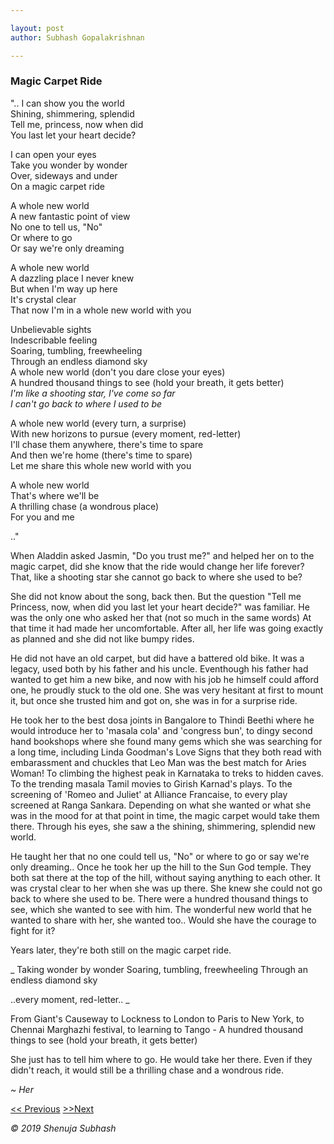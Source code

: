 ```yaml
---

layout: post
author: Subhash Gopalakrishnan

---
```


### Magic Carpet Ride

"..
I can show you the world <br/>
Shining, shimmering, splendid<br/>
Tell me, princess, now when did<br/>
You last let your heart decide?<br/>

I can open your eyes<br/>
Take you wonder by wonder<br/>
Over, sideways and under<br/>
On a magic carpet ride<br/>

A whole new world<br/>
A new fantastic point of view<br/>
No one to tell us, "No"<br/>
Or where to go<br/>
Or say we're only dreaming<br/>

A whole new world<br/>
A dazzling place I never knew<br/>
But when I'm way up here<br/>
It's crystal clear<br/>
That now I'm in a whole new world with you<br/>

Unbelievable sights<br/>
Indescribable feeling<br/>
Soaring, tumbling, freewheeling<br/>
Through an endless diamond sky<br/>
A whole new world (don't you dare close your eyes)<br/>
A hundred thousand things to see (hold your breath, it gets better)<br/>
_I'm like a shooting star, I've come so far<br/>
I can't go back to where I used to be_<br/>

A whole new world (every turn, a surprise)<br/>
With new horizons to pursue (every moment, red-letter)<br/>
I'll chase them anywhere, there's time to spare<br/>
And then we're home (there's time to spare)<br/>
Let me share this whole new world with you<br/>

A whole new world <br/>
That's where we'll be <br/>
A thrilling chase (a wondrous place)<br/>
For you and me<br/>

.."

When Aladdin asked Jasmin, "Do you trust me?" and helped her on to the magic carpet, did she know that the ride would change her life forever? That, like a shooting star she cannot go back to where she used to be? 

She did not know about the song, back then. But the question "Tell me Princess, now, when did you last let your heart decide?" was familiar. He was the only one who asked her that (not so much in the same words) At that time it had made her uncomfortable. After all, her life was going exactly as planned and she did not like bumpy rides.

He did not have an old carpet, but did have a battered old bike. It was a legacy, used both by his father and his uncle. Eventhough his father had wanted to get him a new bike, and now with his job he himself could afford one, he proudly stuck to the old one. She was very hesitant at first to mount it, but once she trusted him and got on, she was in for a surprise ride.

He took her to the best dosa joints in Bangalore to Thindi Beethi where he would introduce her to 'masala cola' and 'congress bun', to dingy second hand bookshops where she found many gems which she was searching for a long time, including Linda Goodman's Love Signs that they both read with embarassment and chuckles that Leo Man was the best match for Aries Woman! To climbing the highest peak in Karnataka to treks to hidden caves. To the trending masala Tamil movies to Girish Karnad's plays. To the screening of 'Romeo and Juliet' at Alliance Francaise, to every play screened at Ranga Sankara. Depending on what she wanted or what she was in the mood for at that point in time, the magic carpet would take them there.
Through his eyes, she saw a the shining, shimmering, splendid new world. 

He taught her that no one could tell us, "No" or where to go or say we're only dreaming.. Once he took her up the hill to the Sun God temple. They both sat there at the top of the hill, without saying anything to each other. It was crystal clear to her when she was up there. She knew she could not go back to where she used to be. There were a hundred thousand things to see, which she wanted to see with him. The wonderful new world that he wanted to share with her, she wanted too.. Would she have the courage to fight for it?

Years later, they're both still on the magic carpet ride. 

_
Taking wonder by wonder
Soaring, tumbling, freewheeling
Through an endless diamond sky

..every moment, red-letter..
_

From Giant's Causeway to Lockness to London to Paris to New York, to Chennai Marghazhi festival, to learning to Tango - 
A hundred thousand things to see (hold your breath, it gets better)

She just has to tell him where to go. He would take her there. Even if they didn't reach, it would still be a thrilling chase and a wondrous ride.

_~ Her_

[<< Previous](trek_her.md)                 [>>Next](hug_him.md)

_© 2019 Shenuja Subhash_